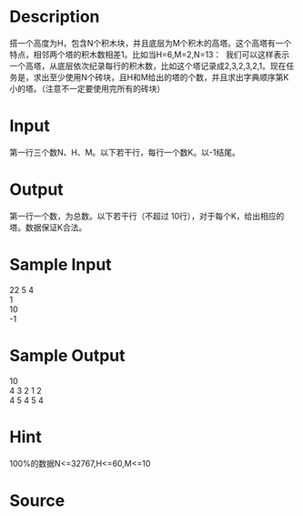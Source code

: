 
# Description

<div class="content"><p>搭一个高度为H，包含N个积木块，并且底层为M个积木的高塔。这个高塔有一个特点，相邻两个塔的积木数相差1。比如当H=6,M=2,N=13： <img border="0" alt="" src="/source/bzoj/1247/img/aHR0cHM6Ly9seWRzeS5jb20vSnVkZ2VPbmxpbmUvaW1hZ2VzLzEyNDcuanBn.jpg"/> 我们可以这样表示一个高塔，从底层依次纪录每行的积木数，比如这个塔记录成2,3,2,3,2,1。现在任务是，求出至少使用N个砖块，且H和M给出的塔的个数，并且求出字典顺序第K小的塔。（注意不一定要使用完所有的砖块）</p></div>

# Input

<div class="content"><p>第一行三个数N、H、M。以下若干行，每行一个数K。以-1结尾。</p></div>

# Output

<div class="content"><p>第一行一个数，为总数。以下若干行（不超过 10行），对于每个K，给出相应的塔。数据保证K合法。</p></div>

# Sample Input

<div class="content"><span class="sampledata">22 5 4<br/>
1<br/>
10<br/>
-1</span></div>

# Sample Output

<div class="content"><span class="sampledata">10<br/>
4 3 2 1 2<br/>
4 5 4 5 4<br/>
</span></div>

# Hint

<div class="content"><p></p><p>100%的数据N&lt;=32767,H&lt;=60,M&lt;=10</p><p></p></div>

# Source

<div class="content"><p><a href="problemset.php?search="></a></p></div>

